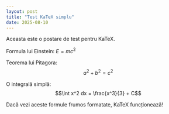 ```yaml
---
layout: post
title: "Test KaTeX simplu"
date: 2025-08-10
---
```


Aceasta este o postare de test pentru KaTeX.

Formula lui Einstein: $E = mc^2$

Teorema lui Pitagora:
$$a^2 + b^2 = c^2$$

O integrală simplă:
$$\int x^2 dx = \frac{x^3}{3} + C$$

Dacă vezi aceste formule frumos formatate, KaTeX funcționează!
